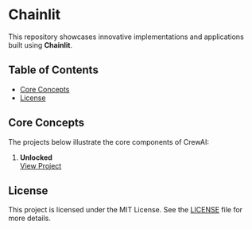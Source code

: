 # Chainlit

This repository showcases innovative implementations and applications built using **Chainlit**.
## Table of Contents

- [Core Concepts](#core-concepts)
- [License](#license)

## Core Concepts

The projects below illustrate the core components of CrewAI:

1. **Unlocked**  
   [View Project](https://github.com/EngineerAbdulQadir/Chainlit/tree/main/Gauge/01%20-%20Unlocked/chainlit)

## License

This project is licensed under the MIT License. See the [LICENSE](LICENSE) file for more details.
